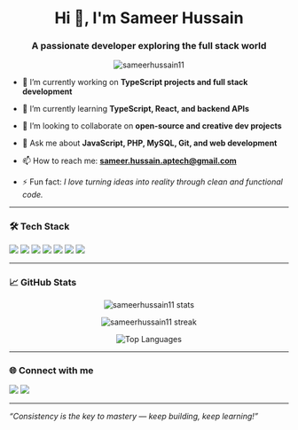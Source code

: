 <h1 align="center">Hi 👋, I'm Sameer Hussain</h1>
<h3 align="center">A passionate developer exploring the full stack world</h3>

<p align="center">
  <img src="https://komarev.com/ghpvc/?username=sameerhussain11&label=Profile%20views&color=0e75b6&style=flat" alt="sameerhussain11" />
</p>

- 🔭 I’m currently working on **TypeScript projects and full stack development**

- 🌱 I’m currently learning **TypeScript, React, and backend APIs**

- 👯 I’m looking to collaborate on **open-source and creative dev projects**

- 💬 Ask me about **JavaScript, PHP, MySQL, Git, and web development**

- 📫 How to reach me: **sameer.hussain.aptech@gmail.com**

- ⚡ Fun fact: *I love turning ideas into reality through clean and functional code.*

---

### 🛠️ Tech Stack

<p>
  <img src="https://img.shields.io/badge/JavaScript-F7DF1E?style=flat-square&logo=javascript&logoColor=black" />
  <img src="https://img.shields.io/badge/TypeScript-007ACC?style=flat-square&logo=typescript&logoColor=white" />
  <img src="https://img.shields.io/badge/PHP-777BB4?style=flat-square&logo=php&logoColor=white" />
  <img src="https://img.shields.io/badge/MySQL-4479A1?style=flat-square&logo=mysql&logoColor=white" />
  <img src="https://img.shields.io/badge/HTML5-E34F26?style=flat-square&logo=html5&logoColor=white" />
  <img src="https://img.shields.io/badge/CSS3-1572B6?style=flat-square&logo=css3&logoColor=white" />
  <img src="https://img.shields.io/badge/Git-F05032?style=flat-square&logo=git&logoColor=white" />
</p>

---

### 📈 GitHub Stats

<p align="center">
  <img src="https://github-readme-stats.vercel.app/api?username=sameerhussain11&show_icons=true&theme=github_dark" alt="sameerhussain11 stats" />
</p>

<p align="center">
  <img src="https://github-readme-streak-stats.herokuapp.com/?user=sameerhussain11&theme=dark" alt="sameerhussain11 streak" />
</p>

<p align="center">
  <img src="https://github-readme-stats.vercel.app/api/top-langs/?username=sameerhussain11&layout=compact&theme=dark" alt="Top Languages" />
</p>

---

### 🌐 Connect with me

<p>
  <a href="mailto:sameer.hussain.aptech@gmail.com"><img src="https://img.shields.io/badge/Gmail-D14836?style=flat-square&logo=gmail&logoColor=white" /></a>
  <a href="https://github.com/sameerhussain11"><img src="https://img.shields.io/badge/GitHub-100000?style=flat-square&logo=github&logoColor=white" /></a>
</p>

---

_“Consistency is the key to mastery — keep building, keep learning!”_
